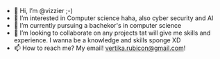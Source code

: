 - 👋 Hi, I’m @vizzier ;-)
- 👀 I’m interested in Computer science haha, also cyber security and AI
- 🌱 I’m currently pursuing a bachekor's in computer science
- 💞️ I’m looking to collaborate on any projects tat will give me skills and experience. I wanna be a knowledge and skills sponge XD
- 📫 How to reach me? My email! vertika.rubicon@gmail.com!

<!---
vizzier/vizzier is a ✨ special ✨ repository because its `README.md` (this file) appears on your GitHub profile.
You can click the Preview link to take a look at your changes.
--->
